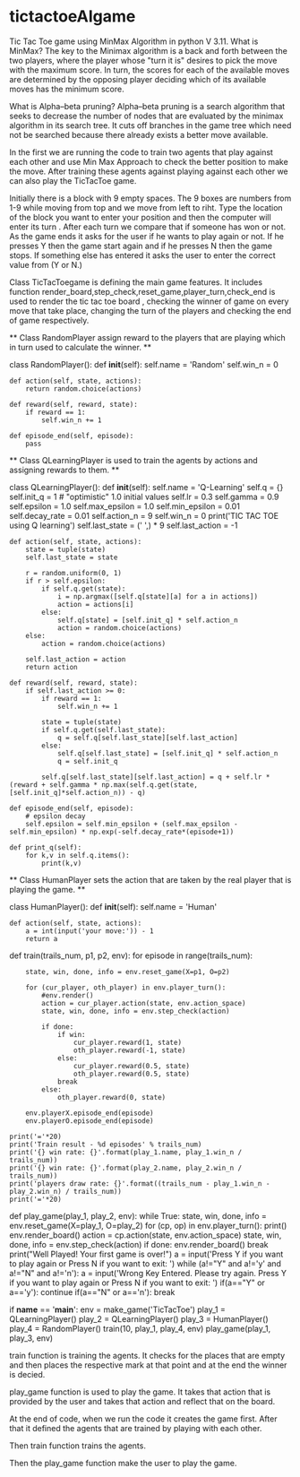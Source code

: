 # tictactoeAIgame
Tic Tac Toe game using MinMax Algorithm in python V 3.11.
What is MinMax?
The key to the Minimax algorithm is a back and forth between the two players, where the player whose "turn it is" desires to pick the move with the maximum score. In turn, the scores for each of the available moves are determined by the opposing player deciding which of its available moves has the minimum score.

What is Alpha–beta pruning?
Alpha–beta pruning is a search algorithm that seeks to decrease the number of nodes that are evaluated by the minimax algorithm in its search tree.
 It cuts off branches in the game tree which need not be searched because there already exists a better move available.

 In the first we are running the code to train two agents that play against each other and use Min Max Approach to check the better position to make the move. After training these agents against playing against each other we can also play the TicTacToe game.

 Initially there is a block with 9 empty spaces. The 9 boxes are numbers from 1-9 while moving from top and we move from left to riht.
 Type the location of the block you want to enter your position and then the computer will enter its turn .
 After each turn we compare that if someone has won or not.
 As the game ends it asks for the user if he wants to play again or not.
 If he presses Y then the game start again and if he presses N then the game stops. If something else has entered it asks the user to enter the correct value from (Y or N.)


 Class TicTacToegame is defining the main game features. It includes function render_board,step_check,reset_game,player_turn,check_end is used to render the tic tac toe board , checking the winner of game on every move that take place, changing the turn of the players and checking the end of game respectively.

 ** Class RandomPlayer assign reward to the players that are playing which in turn used to calculate the winner. **
 
 class RandomPlayer():
    def __init__(self):
        self.name = 'Random'
        self.win_n = 0

    def action(self, state, actions):
        return random.choice(actions)

    def reward(self, reward, state):
        if reward == 1:
            self.win_n += 1

    def episode_end(self, episode):
        pass

** Class QLearningPlayer is used to train the agents by actions and assigning rewards to them. **
 
 class QLearningPlayer():
    def __init__(self):
        self.name = 'Q-Learning'
        self.q = {}
        self.init_q = 1 # "optimistic" 1.0 initial values
        self.lr = 0.3
        self.gamma = 0.9
        self.epsilon = 1.0
        self.max_epsilon = 1.0
        self.min_epsilon = 0.01
        self.decay_rate = 0.01
        self.action_n = 9
        self.win_n = 0
        print('TIC TAC TOE using Q learning')
        self.last_state = (' ',) * 9
        self.last_action = -1

    def action(self, state, actions):
        state = tuple(state)
        self.last_state = state

        r = random.uniform(0, 1)
        if r > self.epsilon:
            if self.q.get(state):
                i = np.argmax([self.q[state][a] for a in actions])
                action = actions[i]
            else:
                self.q[state] = [self.init_q] * self.action_n
                action = random.choice(actions)
        else:
            action = random.choice(actions)

        self.last_action = action
        return action

    def reward(self, reward, state):
        if self.last_action >= 0:
            if reward == 1:
                self.win_n += 1

            state = tuple(state)
            if self.q.get(self.last_state):
                q = self.q[self.last_state][self.last_action]
            else:
                self.q[self.last_state] = [self.init_q] * self.action_n
                q = self.init_q

            self.q[self.last_state][self.last_action] = q + self.lr * (reward + self.gamma * np.max(self.q.get(state, [self.init_q]*self.action_n)) - q)

    def episode_end(self, episode):
        # epsilon decay
        self.epsilon = self.min_epsilon + (self.max_epsilon - self.min_epsilon) * np.exp(-self.decay_rate*(episode+1))

    def print_q(self):
        for k,v in self.q.items():
            print(k,v)


** Class HumanPlayer sets the action that are taken by the real player that is playing the game. **

class HumanPlayer():
    def __init__(self):
        self.name = 'Human'

    def action(self, state, actions):
        a = int(input('your move:')) - 1
        return a


def train(trails_num, p1, p2, env):
    for episode in range(trails_num):
        
        state, win, done, info = env.reset_game(X=p1, O=p2)

        for (cur_player, oth_player) in env.player_turn():
            #env.render()
            action = cur_player.action(state, env.action_space)
            state, win, done, info = env.step_check(action)

            if done:
                if win:
                    cur_player.reward(1, state)
                    oth_player.reward(-1, state)
                else:
                    cur_player.reward(0.5, state)
                    oth_player.reward(0.5, state)
                break
            else:
                oth_player.reward(0, state)
        
        env.playerX.episode_end(episode)
        env.playerO.episode_end(episode)
    
    print('='*20)
    print('Train result - %d episodes' % trails_num)
    print('{} win rate: {}'.format(play_1.name, play_1.win_n / trails_num))
    print('{} win rate: {}'.format(play_2.name, play_2.win_n / trails_num))
    print('players draw rate: {}'.format((trails_num - play_1.win_n - play_2.win_n) / trails_num))
    print('='*20)


def play_game(play_1, play_2, env):
    while True:
        state, win, done, info = env.reset_game(X=play_1, O=play_2)
        for (cp, op) in env.player_turn():
            print()
            env.render_board()
            action = cp.action(state, env.action_space)
            state, win, done, info = env.step_check(action)
            if done:
                env.render_board()
                break
        print("Well Played! Your first game is over!")
        a = input('Press Y if you want to play again or Press N if you want to exit:  ')
        while (a!="Y" and a!='y' and a!="N" and a!='n'):
            a = input('Wrong Key Entered. Please try again. Press Y if you want to play again or Press N if you want to exit:  ')
        if(a=="Y" or a=='y'):
            continue
        if(a=="N" or a=='n'):
            break

if __name__ == '__main__':
    env = make_game('TicTacToe')
    play_1 = QLearningPlayer()
    play_2 = QLearningPlayer()
    play_3 = HumanPlayer()
    play_4 = RandomPlayer()
    train(10, play_1, play_4, env)
    play_game(play_1, play_3, env)
 

train function is training the agents. It checks for the places that are empty and then places the respective mark at that point and at the end the winner is decied.

play_game function is used to play the game. It takes that action that is provided by the user and takes that action and reflect that on the board. 

At the end of code, when we run the code it creates the game first. After that it defined the agents that are trained by playing with each other.

Then train function trains the agents.

Then the play_game function make the user to play the game.
